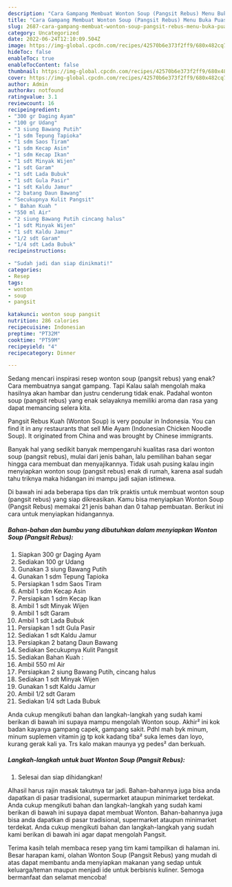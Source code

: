 ```yaml
---
description: "Cara Gampang Membuat Wonton Soup (Pangsit Rebus) Menu Buka Puas"
title: "Cara Gampang Membuat Wonton Soup (Pangsit Rebus) Menu Buka Puas"
slug: 2687-cara-gampang-membuat-wonton-soup-pangsit-rebus-menu-buka-puas
category: Uncategorized
date: 2022-06-24T12:10:09.504Z
image: https://img-global.cpcdn.com/recipes/42570b6e373f2ff9/680x482cq70/wonton-soup-pangsit-rebus-foto-resep-utama.jpg
hideToc: false
enableToc: true
enableTocContent: false
thumbnail: https://img-global.cpcdn.com/recipes/42570b6e373f2ff9/680x482cq70/wonton-soup-pangsit-rebus-foto-resep-utama.jpg
cover: https://img-global.cpcdn.com/recipes/42570b6e373f2ff9/680x482cq70/wonton-soup-pangsit-rebus-foto-resep-utama.jpg
author: Admin
authorAv: notfound
ratingvalue: 3.1
reviewcount: 16
recipeingredient:
- "300 gr Daging Ayam"
- "100 gr Udang"
- "3 siung Bawang Putih"
- "1 sdm Tepung Tapioka"
- "1 sdm Saos Tiram"
- "1 sdm Kecap Asin"
- "1 sdm Kecap Ikan"
- "1 sdt Minyak Wijen"
- "1 sdt Garam"
- "1 sdt Lada Bubuk"
- "1 sdt Gula Pasir"
- "1 sdt Kaldu Jamur"
- "2 batang Daun Bawang"
- "Secukupnya Kulit Pangsit"
- " Bahan Kuah "
- "550 ml Air"
- "2 siung Bawang Putih cincang halus"
- "1 sdt Minyak Wijen"
- "1 sdt Kaldu Jamur"
- "1/2 sdt Garam"
- "1/4 sdt Lada Bubuk"
recipeinstructions:

- "Sudah jadi dan siap dinikmati!"
categories:
- Resep
tags:
- wonton
- soup
- pangsit

katakunci: wonton soup pangsit 
nutrition: 286 calories
recipecuisine: Indonesian
preptime: "PT32M"
cooktime: "PT59M"
recipeyield: "4"
recipecategory: Dinner

---
```



Sedang mencari inspirasi resep wonton soup (pangsit rebus) yang enak? Cara membuatnya sangat gampang. Tapi Kalau salah mengolah maka hasilnya akan hambar dan justru cenderung tidak enak. Padahal wonton soup (pangsit rebus) yang enak selayaknya memiliki aroma dan rasa yang dapat memancing selera kita.


Pangsit Rebus Kuah (Wonton Soup) is very popular in Indonesia. You can find it in any restaurants that sell Mie Ayam (Indonesian Chicken Noodle Soup). It originated from China and was brought by Chinese immigrants.

Banyak hal yang sedikit banyak mempengaruhi kualitas rasa dari wonton soup (pangsit rebus), mulai dari jenis bahan, lalu pemilihan bahan segar hingga cara membuat dan menyajikannya. Tidak usah pusing kalau ingin menyiapkan wonton soup (pangsit rebus) enak di rumah, karena asal sudah tahu triknya maka hidangan ini mampu jadi sajian istimewa.


Di bawah ini ada beberapa tips dan trik praktis untuk membuat wonton soup (pangsit rebus) yang siap dikreasikan. Kamu bisa menyiapkan Wonton Soup (Pangsit Rebus) memakai 21 jenis bahan dan 0 tahap pembuatan. Berikut ini cara untuk menyiapkan hidangannya.

<!--inarticleads1-->

##### Bahan-bahan dan bumbu yang dibutuhkan dalam menyiapkan Wonton Soup (Pangsit Rebus):

1. Siapkan 300 gr Daging Ayam
1. Sediakan 100 gr Udang
1. Gunakan 3 siung Bawang Putih
1. Gunakan 1 sdm Tepung Tapioka
1. Persiapkan 1 sdm Saos Tiram
1. Ambil 1 sdm Kecap Asin
1. Persiapkan 1 sdm Kecap Ikan
1. Ambil 1 sdt Minyak Wijen
1. Ambil 1 sdt Garam
1. Ambil 1 sdt Lada Bubuk
1. Persiapkan 1 sdt Gula Pasir
1. Sediakan 1 sdt Kaldu Jamur
1. Persiapkan 2 batang Daun Bawang
1. Sediakan Secukupnya Kulit Pangsit
1. Sediakan  Bahan Kuah :
1. Ambil 550 ml Air
1. Persiapkan 2 siung Bawang Putih, cincang halus
1. Sediakan 1 sdt Minyak Wijen
1. Gunakan 1 sdt Kaldu Jamur
1. Ambil 1/2 sdt Garam
1. Sediakan 1/4 sdt Lada Bubuk


Anda cukup mengikuti bahan dan langkah-langkah yang sudah kami berikan di bawah ini supaya mampu mengolah Wonton soup. Akhir² ini kok badan kayanya gampang capek, gampang sakit. Pdhl mah byk minum, minum suplemen vitamin jg tp kok kadang tiba² suka lemes dan loyo, kurang gerak kali ya. Trs kalo makan maunya yg pedes² dan berkuah. 

<!--inarticleads2-->

##### Langkah-langkah untuk buat Wonton Soup (Pangsit Rebus):


1. Selesai dan siap dihidangkan!

Alhasil harus rajin masak takutnya tar jadi. Bahan-bahannya juga bisa anda dapatkan di pasar tradisional, supermarket ataupun minimarket terdekat. Anda cukup mengikuti bahan dan langkah-langkah yang sudah kami berikan di bawah ini supaya dapat membuat Wonton. Bahan-bahannya juga bisa anda dapatkan di pasar tradisional, supermarket ataupun minimarket terdekat. Anda cukup mengikuti bahan dan langkah-langkah yang sudah kami berikan di bawah ini agar dapat mengolah Pangsit. 

Terima kasih telah membaca resep yang tim kami tampilkan di halaman ini. Besar harapan kami, olahan Wonton Soup (Pangsit Rebus) yang mudah di atas dapat membantu anda menyiapkan makanan yang sedap untuk keluarga/teman maupun menjadi ide untuk berbisnis kuliner. Semoga bermanfaat dan selamat mencoba!

